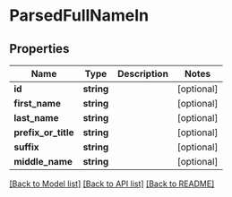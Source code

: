 # ParsedFullNameIn

## Properties
Name | Type | Description | Notes
------------ | ------------- | ------------- | -------------
**id** | **string** |  | [optional] 
**first_name** | **string** |  | [optional] 
**last_name** | **string** |  | [optional] 
**prefix_or_title** | **string** |  | [optional] 
**suffix** | **string** |  | [optional] 
**middle_name** | **string** |  | [optional] 

[[Back to Model list]](../README.md#documentation-for-models) [[Back to API list]](../README.md#documentation-for-api-endpoints) [[Back to README]](../README.md)


